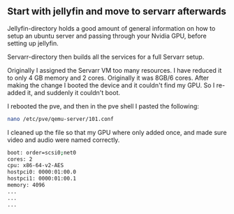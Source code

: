 ## Start with jellyfin and move to servarr afterwards

Jellyfin-directory holds a good amount of general information on how to setup an ubuntu server and passing through your Nvidia GPU, before setting up jellyfin.

Servarr-directory then builds all the services for a full Servarr setup. 




Originally I assigned the Servarr VM too many resources. I have reduced it to only 4 GB memory and 2 cores. Originally it was 8GB/6 cores. 
After making the change I booted the device and it couldn't find my GPU. So I re-added it, and suddenly it couldn't boot. 

I rebooted the pve, and then in the pve shell I pasted the following: 

```bash
nano /etc/pve/qemu-server/101.conf
```

I cleaned up the file so that my GPU where only added once, and made sure video and audio were named correctly. 

```bash                                                    
boot: order=scsi0;net0
cores: 2
cpu: x86-64-v2-AES
hostpci0: 0000:01:00.0
hostpci1: 0000:01:00.1
memory: 4096
...
...
...
```

